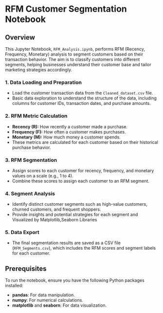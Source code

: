 # RFM Customer Segmentation Notebook
## Overview
This Jupyter Notebook, `RFM_Analysis.ipynb`, performs RFM (Recency, Frequency, Monetary) analysis to segment customers based on their transaction behavior. The aim is to classify customers into different segments, helping businesses understand their customer base and tailor marketing strategies accordingly.

### 1. **Data Loading and Preparation**
   - Load the customer transaction data from the `Cleaned_dataset.csv` file.
   - Basic data exploration to understand the structure of the data, including columns for customer IDs, transaction dates, and purchase amounts.

### 2. **RFM Metric Calculation**
   - **Recency (R):** How recently a customer made a purchase.
   - **Frequency (F):** How often a customer makes purchases.
   - **Monetary (M):** How much money a customer spends.
   - These metrics are calculated for each customer based on their historical purchase behavior.

### 3. **RFM Segmentation**
   - Assign scores to each customer for recency, frequency, and monetary values on a scale (e.g., 1 to 4).
   - Combine these scores to assign each customer to an RFM segment.

### 4. **Segment Analysis**
   - Identify distinct customer segments such as high-value customers, churned customers, and frequent shoppers.
   - Provide insights and potential strategies for each segment and Visualized by Matplotlib,Seaborn Libraries

### 5. **Data Export**
   - The final segmentation results are saved as a CSV file (`RFM_Segments.csv`), which includes the RFM scores and segment labels for each customer.

## Prerequisites
To run the notebook, ensure you have the following Python packages installed:

- **pandas**: For data manipulation.
- **numpy**: For numerical calculations.
- **matplotlib** and **seaborn**: For data visualization.


  
